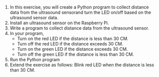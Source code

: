 1. In this exercise, you will create a Python program to collect distance data from the ultrasound sensorand turn the LED on/off based on the ultrasound sensor data.
2. Install an ultrasound sensor on the Raspberry Pi.
3. Write a program to collect distance data from the ultrasound sensor.
4. In your program,
     - Turn on the red LED if the distance is less than 30 CM.
     - Turn off the red LED if the distance exceeds 30 CM.
     - Turn on the green LED if the distance exceeds 30 CM.
     - Turn off the green LED if the distance is less than 30 CM.
5. Run the Python program 
6. Extend the exercise as follows: Blink red LED when the distance is less than 30 CM.

